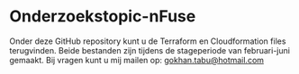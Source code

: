 # Onderzoekstopic-nFuse

Onder deze GitHub repository kunt u de Terraform en Cloudformation files terugvinden.
Beide bestanden zijn tijdens de stageperiode van februari-juni gemaakt.
Bij vragen kunt u mij mailen op: gokhan.tabu@hotmail.com
